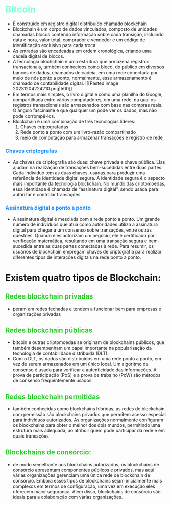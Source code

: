 # <span style="color:aquamarine">Bitcoin</span>
- É construido em registro digital distribuído chamado blockchain
- Blockchain é um corpo de dados vinculados, composto de unidades chamadas blocos contendo informação sobre cada transição, incluindo data e hora, valor total, comprador e vendedor e um código de identificação exclusivo para cada troca
- As entradas são encadeadas em ordem cronológica, criando uma cadeia digital  de blocos.
- A tecnologia blochchain é uma estrutura que armazena registros transacionais, também conhecidos como bloco, do público em diversos bancos de dados, chamados de cadeia, em uma rede conectada por meio de nós ponto a ponto, normalmente, esse armazenamento é chamado de contabilidade digital.
![[Pasted image 20231204224210.png|500]]
- Em termos mais simples, o livro digital é como uma planilha do Google, compartilhada entre vários computadores, em uma rede, na qual os registros transacionais são armazenados com base nas compras reais. O ângulo fascinante é que qualquer um pode ver os dados, mas não pode corrompê-los.
-  Blockchain é uma combinação de três tecnologias lideres:
	1. Chaves criptografadas
	2. Rede ponto a ponto com um livro-razão compartilhado
	3. meio de computação para armazenar transações e registro de rede

### <span style="color: #1E90FF">Chaves criptografas</span>
- As chaves de criptografia são duas: chave privada e chave pública. Elas ajudam na realização de transações bem-sucedidas entre duas partes. Cada indivíduo tem as duas chaves, usadas para produzir uma referência de identidade digital segura. A identidade segura é o aspecto mais importante da tecnologia blockchain. No mundo das criptomoedas, essa identidade é chamada de “assinatura digital”, sendo usada para autorizar e controlar transações
### <span style="color: #1E90FF">Assinatura digital e ponto a ponto</span>
- A assinatura digital é mesclada com a rede ponto a ponto. Um grande número de indivíduos que atua como autoridades utiliza a assinatura digital para chegar a um consenso sobre transações, entre outras questões. Quando eles autorizam um negócio, ele é certificado por verificação matemática, resultando em uma transação segura e bem-sucedida entre as duas partes conectadas à rede. Para resumir, os usuários de blockchain empregam chaves de criptografia para realizar diferentes tipos de interações digitais na rede ponto a ponto.
# Existem quatro tipos de Blockchain:
##  <span style="color:#32CD32">Redes blockchain privadas</span> 
- peram em redes fechadas e tendem a funcionar bem para empresas e organizações privadas

## <span style="color:#32CD32">Redes blockchain públicas</span> 
-  bitcoin e outras criptomoedas se originam de blockchains públicos, que também desempenham um papel importante na popularização da tecnologia de contabilidade distribuída (DLT).
- Com o DLT, os dados são distribuídos em uma rede ponto a ponto, em vez de serem armazenados em um único local. Um algoritmo de consenso é usado para verificar a autenticidade das informações. A prova de participação (PoS) e a prova de trabalho (PoW) são métodos de consenso frequentemente usados.

##  <span style="color:#32CD32">Redes blockchain permitidas</span> 
- também conhecidas como blockchains híbridas, as redes de blockchain com permissão são blockchains privados que permitem acesso especial para indivíduos autorizados. As organizações normalmente configuram os blockchains para obter o melhor dos dois mundos, permitindo uma estrutura mais adequada, ao atribuir quem pode participar da rede e em quais transações

##  <span style="color:#32CD32">Blockchains de consórcio:</span> 
- de modo semelhante aos blockchains autorizados, os blockchains de consórcio apresentam componentes públicos e privados, mas aqui várias organizações gerenciam uma única rede de blockchain de consórcio. Embora esses tipos de blockchains sejam inicialmente mais complexos em termos de configuração, uma vez em execução eles oferecem maior segurança. Além disso, blockchains de consórcio são ideais para a colaboração com várias organizações.